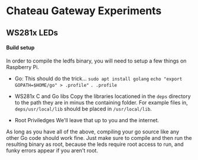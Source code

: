 # Chateau Gateway Experiments

## WS281x LEDs

#### Build setup

In order to compile the ledfs binary, you will need to setup a few things on
Raspberry Pi.

+ Go:
	This should do the trick...
	`sudo apt install golang`
	`echo "export GOPATH=$HOME/go" > .profile"`
	`. .profile`

+ WS281x C and Go libs
	Copy the libraries locationed in the `deps` directory to the path they are in minus the
	containing folder. For example files in, `deps/usr/local/lib`
	should be placed in `/usr/local/lib`.

+ Root Priviledges
	We'll leave that up to you and the internet.

As long as you have all of the above, compiling your go source like any other
Go code should work fine. Just make sure to compile and then run the resulting
binary as root, because the leds require root access to run, and funky errors
appear if you aren't root.
